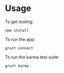 # Usage

To get tooling:
```
npm install
```

To run the app:
```
grunt connect
```

To run the karma test suite:
```
grunt karma
```

